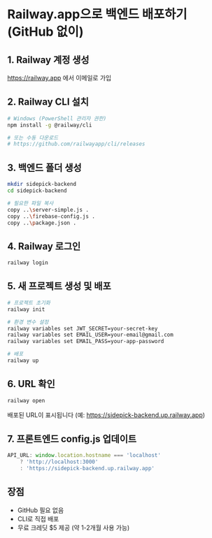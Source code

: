 # Railway.app으로 백엔드 배포하기 (GitHub 없이)

## 1. Railway 계정 생성
https://railway.app 에서 이메일로 가입

## 2. Railway CLI 설치
```bash
# Windows (PowerShell 관리자 권한)
npm install -g @railway/cli

# 또는 수동 다운로드
# https://github.com/railwayapp/cli/releases
```

## 3. 백엔드 폴더 생성
```bash
mkdir sidepick-backend
cd sidepick-backend

# 필요한 파일 복사
copy ..\server-simple.js .
copy ..\firebase-config.js .
copy ..\package.json .
```

## 4. Railway 로그인
```bash
railway login
```

## 5. 새 프로젝트 생성 및 배포
```bash
# 프로젝트 초기화
railway init

# 환경 변수 설정
railway variables set JWT_SECRET=your-secret-key
railway variables set EMAIL_USER=your-email@gmail.com
railway variables set EMAIL_PASS=your-app-password

# 배포
railway up
```

## 6. URL 확인
```bash
railway open
```

배포된 URL이 표시됩니다 (예: https://sidepick-backend.up.railway.app)

## 7. 프론트엔드 config.js 업데이트
```javascript
API_URL: window.location.hostname === 'localhost' 
    ? 'http://localhost:3000' 
    : 'https://sidepick-backend.up.railway.app'
```

## 장점
- GitHub 필요 없음
- CLI로 직접 배포
- 무료 크레딧 $5 제공 (약 1-2개월 사용 가능)